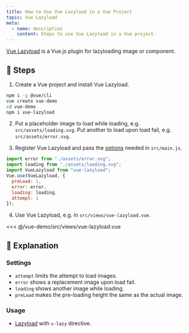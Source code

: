 ```yaml
---
title: How to Use Vue Lazyload in a Vue Project
topic: Vue Lazyload
meta:
  - name: description
    content: Steps to use Vue Lazyload in a Vue project.
---
```


[Vue Lazyload](https://github.com/hilongjw/vue-lazyload) is a Vue.js plugin for lazyloading image or component.

## :footprints: Steps

1. Create a Vue project and install Vue Lazyload.

```bash
npm i -g @vue/cli
vue create vue-demo
cd vue-demo
npm i vue-lazyload
```

2. Put a placeholder image to load while loading, e.g. `src/assets/loading.svg`. Put another to load upon load fail, e.g. `src/assets/error.svg`.

3. Register Vue Lazyload and pass the [options](https://github.com/hilongjw/vue-lazyload#constructor-options) needed in `src/main.js`.

```js
import error from "./assets/error.svg";
import loading from "./assets/loading.svg";
import VueLazyload from "vue-lazyload";
Vue.use(VueLazyload, {
  preLoad: 1,
  error: error,
  loading: loading,
  attempt: 1
});
```

4. Use Vue Lazyload, e.g. in `src/views/vue-lazyload.vue`.

<<< @/vue-demo/src/views/vue-lazyload.vue

## :book: Explanation

### Settings

- `attempt` limits the attempt to load images.
- `error` shows a replacement image upon load fail.
- `loading` shows another image while loading.
- `preLoad` makes the pre-loading height the same as the actual image.

### Usage

- [Lazyload](https://github.com/hilongjw/vue-lazyload#implementation) with `v-lazy` directive.
